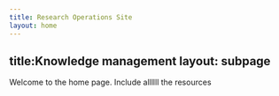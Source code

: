 ```yaml
---
title: Research Operations Site 
layout: home
---
```

title:Knowledge management 
layout: subpage
---

Welcome to the home page. Include allllll the resources 
